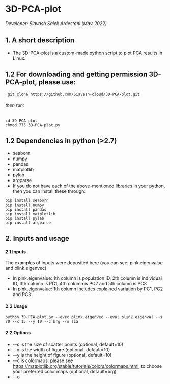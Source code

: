 # 3D-PCA-plot
###### Developer: Siavash Salek Ardestani (May-2022)
## 1. A short description
* The 3D-PCA-plot is a custom-made python script to plot PCA results in Linux.
## 1.2 For downloading and getting permission 3D-PCA-plot, please use:
``` git clone https://github.com/Siavash-cloud/3D-PCA-plot.git```
###### then run:
``` 
cd 3D-PCA-plot
chmod 775 3D-PCA-plot.py
```
## 1.2 Dependencies in python (>2.7)
* seaborn
* numpy
* pandas
* matplotlib
* pylab
* argparse
* If you do not have each of the above-mentioned libraries in your python, then you can install these through:
```
pip install seaborn
pip install numpy
pip install pandas
pip install matplotlib
pip install pylab
pip install argparse
```
## 2. Inputs and usage
#### 2.1 Inputs
The examples of inputs were deposited here (you can see: pink.eigenvalue and plink.eigenvec)
* In pink.eigenvalue:
1th column is population ID,
2th column is individual ID,
3th column is PC1,
4th column is PC2 and
5th column is PC3
* In pink.eigenvalue:
1th column includes explained variation by PC1, PC2 and PC3
#### 2.2 Usage
```
python 3D-PCA-plot.py --evec plink.eigenvec --eval plink.eigenval --s 70 --x 15 --y 10 --c brg --o sia
```
#### 2.2 Options
* --s is the size of scatter points (optional, default=10)
* --x is the width of figure (optional, default=10)
* --y is the height of figure (optional, default=10)
* --c is colormaps: please see https://matplotlib.org/stable/tutorials/colors/colormaps.html, to choose your preferred color maps (optional, default=brg)
* --o
